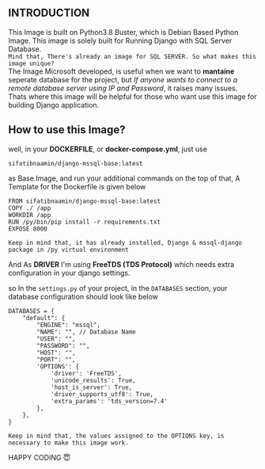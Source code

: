 ## INTRODUCTION

This Image is built on Python3.8 Buster, which is Debian Based Python Image. This image is solely built for Running Django with SQL Server Database. \
`Mind that, There's already an image for SQL SERVER. So what makes this image unique?` \
The Image Microsoft developed, is useful when we want to **mantaine** seperate database for the project, but _If anyone wants to connect to a remote database server using IP and Password_, it raises many issues.
Thats where this image will be helpful for those who want use this image for building Django application.

## How to use this Image?

well, in your **DOCKERFILE**, or **docker-compose.yml**, just use

```
sifatibnaamin/django-mssql-base:latest
```

as Base Image, and run your additional commands on the top of that,
A Template for the Dockerfile is given below

```
FROM sifatibnaamin/django-mssql-base:latest
COPY ./ /app
WORKDIR /app
RUN /py/bin/pip install -r requirements.txt
EXPOSE 8000
```

`Keep in mind that, it has already installed, Django & mssql-django package in /py virtual environment`

And As **DRIVER** I'm using **FreeTDS (TDS Protocol)** which needs extra configuration in your django settings.

so In the `settings.py` of your project,
in the `DATABASES` section,
your database configuration should look like below

```
DATABASES = {
    "default": {
        "ENGINE": "mssql",
        "NAME": "", // Database Name
        "USER": "",
        "PASSWORD": "",
        "HOST": "",
        "PORT": "",
        'OPTIONS': {
            'driver': 'FreeTDS',
            'unicode_results': True,
            'host_is_server': True,
            'driver_supports_utf8': True,
            'extra_params': 'tds_version=7.4'
        },
    },
}
```

`Keep in mind that, the values assigned to the OPTIONS key, is necessary to make this image work.`

HAPPY CODING 😇
